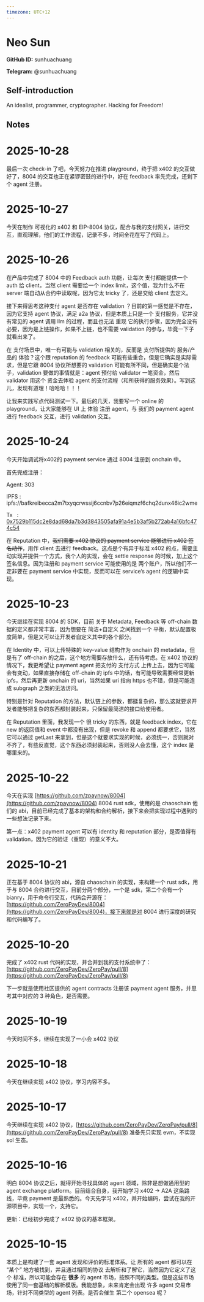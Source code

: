 ```yaml
---
timezone: UTC+12
---
```


# Neo Sun

**GitHub ID:** sunhuachuang

**Telegram:** @sunhuachuang

## Self-introduction

An idealist, programmer, cryptographer. Hacking for Freedom!

## Notes
<!-- Content_START -->
# 2025-10-28
<!-- DAILY_CHECKIN_2025-10-28_START -->
最后一次 check-in 了吧，今天努力在推进 playground，终于把 x402 的交互做好了，8004 的交互也正在紧锣密鼓的进行中，好在 feedback 率先完成，还剩下个 agent 注册。
<!-- DAILY_CHECKIN_2025-10-28_END -->

# 2025-10-27
<!-- DAILY_CHECKIN_2025-10-27_START -->

今天在制作 可视化的 x402 和 EIP-8004 协议，配合与我的支付网关，进行交互，直观理解，他们的工作流程，记录不多，时间全花在写了代码上。
<!-- DAILY_CHECKIN_2025-10-27_END -->

# 2025-10-26
<!-- DAILY_CHECKIN_2025-10-26_START -->


在产品中完成了 8004 中的 Feedback auth 功能，让每次 支付都能提供一个 auth 给 client，当然 client 需要给一个 index limit，这个值，我为什么不在 server 端自动从合约中读取呢，因为它太 tricky 了，还是交给 client 去定义。

接下来得思考这种支付 agent 是否存在 validation ？目前的第一感觉是不存在，因为它支持 agent 协议，满足 a2a 协议，但是本质上只是一个 支付服务，它并没有常见的 agent 调用 llm 的过程，而且也无法 重现 它的执行步骤，因为完全没有必要，因为是上链操作，如果不上链，也不需要 validation 的参与，毕竟一下子就看出来了。

在 支付场景中，唯一有可能与 validation 相关的，反而是 支付所提供的 服务/产品的 体验？这个跟 reputation 的 feedback 可能有些重合，但是它确实是实际需求，但是它跟 8004 协议所想要的 validation 可能有所不同，但是确实是个法子，validation 要做的事情就是：agent 预付给 validator 一笔资金，然后 validator 用这个 资金去体验 agent 的支付流程（和所获得的服务效果）。写到这儿，发现有道理！哈哈哈！！！

让我来实践写点代码测试一下。最后的几天，我要写一个 online 的 playground，让大家能够在 UI 上 体验 注册 agent，与 我们的 payment agent 进行 feedback 交互，进行 validation 交互。
<!-- DAILY_CHECKIN_2025-10-26_END -->

# 2025-10-24
<!-- DAILY_CHECKIN_2025-10-24_START -->



今天开始调试将x402的 payment service 通过 8004 注册到 onchain 中。

首先完成注册：

Agent: 303

IPFS : ipfs://bafkreibecca2m7txyqcrwssij6ccnbv7p26eiqmzf6chq2dunx46ic2wme

Tx   : [0x7529b115dc2e8dad68da7b3d3843505afa91a4e5b3af5b272ab4a16bfc474c54](https://sepolia.etherscan.io/tx/0x7529b115dc2e8dad68da7b3d3843505afa91a4e5b3af5b272ab4a16bfc474c54)

在 Reputation 中，~~我们需要 x402 协议的 payment service 能够进行 x402 签名动作~~，用作 client 去进行 feedback。这点是个有异于标准 x402 的点，需要主动实现并提供一个方式，我个人的实现，会在 settle response 的时候，加上这个 签名信息。因为注册和 payment service 可能使用的是 两个账户，所以他们不一定非要在 payment service 中实现，反而可以在 service‘s agent 的逻辑中实现。
<!-- DAILY_CHECKIN_2025-10-24_END -->

# 2025-10-23
<!-- DAILY_CHECKIN_2025-10-23_START -->






今天继续在实现 8004 的 SDK，目前 关于 Metadata, Feedback 等 off-chain 数据的定义都非常丰富，因为想要在 简洁+自定义 之间找到一个 平衡，默认配置极度简单，但是又可以让开发者自定义其中的各个部分。

在 Identity 中，可以上传特殊的 key-value 结构作为 onchain 的 metadata，但是有了 off-chain 的之后，这个地方需要存放什么，还有待考虑。在 x402 协议的情况下，我更希望让 payment agent 把支付的 支付方式 上传上去，因为它可能会有变动，如果直接存储在 off-chain 的 ipfs 中的话，有可能导致需要经常更新 ipfs，然后再更新 onchain 的 uri，当然如果 uri 指向 https 也不错，但是可能造成 subgraph 之类的无法访问。

特别是针对 Reputation 的方法，默认链上的参数，都挺复杂的，那么这就要求开发者能够把复杂的东西都封装起来，只保留最简洁的接口给使用者。

在 Reputation 里面，我发现一个 很 tricky 的东西，就是 feedback index，它在 new 的返回值和 event 中都没有出现，但是 revoke 和 append 都要求它，当然它可以通过 getLast 来拿到，但是这个就要求实现的时候，必须统一，否则就对不齐了，有些反直觉，这个东西必须封装起来，否则没人会去懂，这个 index 是哪里来的。
<!-- DAILY_CHECKIN_2025-10-23_END -->

# 2025-10-22
<!-- DAILY_CHECKIN_2025-10-22_START -->








今天在实现 [https://github.com/zpaynow/8004](https://github.com/zpaynow/8004) 8004 rust sdk，使用的是 chaoschain 他们的 abi，目前已经完成了基本的架构和合约解析，接下来会把实现过程中遇到的一些想法记录下来。

第一点：x402 payment agent 可以有 identity 和 reputation 部分，是否值得有 validation，因为它的验证（重现）的意义不大。
<!-- DAILY_CHECKIN_2025-10-22_END -->

# 2025-10-21
<!-- DAILY_CHECKIN_2025-10-21_START -->









正在基于 8004 协议的 abi，源自 chaoschain 的实现，来构建一个 rust sdk，用于与 8004 合约进行交互，目前分两个部分，一个是 sdk，第二个会有一个 bianry，用于命令行交互，代码会开源在：[https://github.com/ZeroPayDev/8004](https://github.com/ZeroPayDev/8004)，接下来就是对 8004 进行深度的研究和代码编写了。
<!-- DAILY_CHECKIN_2025-10-21_END -->

# 2025-10-20
<!-- DAILY_CHECKIN_2025-10-20_START -->










完成了 x402 rust 代码的实现，并合并到我的支付系统中了：[https://github.com/ZeroPayDev/ZeroPay/pull/8](https://github.com/ZeroPayDev/ZeroPay/pull/8)

下一步就是使用社区提供的 agent contracts 注册该 payment agent 服务，并思考其中对应的 3 种角色，是否需要。
<!-- DAILY_CHECKIN_2025-10-20_END -->

# 2025-10-19
<!-- DAILY_CHECKIN_2025-10-19_START -->











今天时间不多，继续在实现了一小会 x402 协议
<!-- DAILY_CHECKIN_2025-10-19_END -->

# 2025-10-18
<!-- DAILY_CHECKIN_2025-10-18_START -->












今天在继续实现 x402 协议，学习内容不多。
<!-- DAILY_CHECKIN_2025-10-18_END -->

# 2025-10-17
<!-- DAILY_CHECKIN_2025-10-17_START -->













今天继续在实现 x402 协议，[https://github.com/ZeroPayDev/ZeroPay/pull/8](https://github.com/ZeroPayDev/ZeroPay/pull/8) 准备先只实现 evm，不实现 sol 生态。
<!-- DAILY_CHECKIN_2025-10-17_END -->

# 2025-10-16
<!-- DAILY_CHECKIN_2025-10-16_START -->














明白 8004 协议之后，就得开始寻找具体的 agent 领域，除非是想做通用型的 agent exchange platform。目前结合自身，我开始学习 x402 -> A2A 这条路线，毕竟 payment 是最熟悉的。今天先学习 x402，并开始编码，尝试在我的开源项目中，实现一个，支持它。

更新：已经初步完成了 x402 协议的基本框架。
<!-- DAILY_CHECKIN_2025-10-16_END -->

# 2025-10-15
<!-- DAILY_CHECKIN_2025-10-15_START -->
















本质上是构建了一套 agent 发现和评价的标准体系。让 所有的 agent 都可以在 “某个” 地方被找到，并且通过相同的协议 去解析和了解它，当然因为它定义了这个 标准，所以可能会存在 **很多** 的 agent 市场，按照不同的类型。但是这些市场使用了同一套基础的解析模版。我能想象，未来肯定会出现 许多 agent 交易市场，针对不同类型的 agent 列表。是否会催生 第二个 opensea 呢？
<!-- DAILY_CHECKIN_2025-10-15_END -->
<!-- Content_END -->
